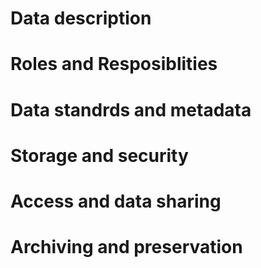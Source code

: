 # Data description

# Roles and Resposiblities

# Data standrds and metadata

# Storage and security

# Access and data sharing

# Archiving and preservation

